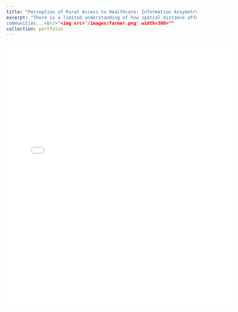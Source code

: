 ```yaml
---
title: "Perception of Rural Access to Healthcare: Information Assymetry, Distance-Effect, and Nudges"
excerpt: "There is a limited understanding of how spatial distance affects the perception of health access in rural
communities...<br/>"<img src='/images/farmer.png' width=300>""
collection: portfolio
---
```


<embed src="{{ site.baseurl }}/files/Health_Access_Paper.pdf" width="600" height="700" type='application/pdf'> 
